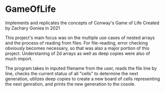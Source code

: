 # GameOfLife
Implements and replicates the concepts of Conway's Game of Life Created by Zachary Goniea in 2021

This project's main focus was on the multiple use cases of nested arrays and the process of reading from files. For file-reading, error checking
obviously becomes necessary, so that was also a major portion of this project. Understaning of 2d arrays as well as deep copies were also of much import.

The program takes in inputed filename from the user, reads the file line by line, checks the current status of all "cells" to determine the next generation,
utilizes deep copies to create a new board of cells representing the next genration, and prints the new generation to the cosole.
